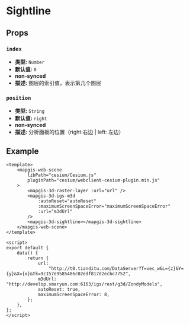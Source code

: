 # Sightline

## Props

### `index`

- **类型:** `Number`
- **默认值:** `0`
- **non-synced**
- **描述:** 图层的索引值，表示第几个图层

### `position`

- **类型:** `String`
- **默认值:** `right`
- **non-synced**
- **描述:** 分析面板的位置（right:右边 | left: 左边）

## Example

```vue
<template>
    <mapgis-web-scene
        libPath="cesium/Cesium.js"
        pluginPath="cesium/webclient-cesium-plugin.min.js"
    >
        <mapgis-3d-raster-layer :url="url" />
        <mapgis-3d-igs-m3d
            :autoReset="autoReset"
            :maximumScreenSpaceError="maximumScreenSpaceError"
            :url="m3dUrl"
        />
        <mapgis-3d-sightline></mapgis-3d-sightline>
    </mapgis-web-scene>
</template>

<script>
export default {
    data() {
        return {
            url:
                "http://t0.tianditu.com/DataServer?T=vec_w&L={z}&Y={y}&X={x}&tk=9c157e9585486c02edf817d2ecbc7752",
            m3dUrl: "http://develop.smaryun.com:6163/igs/rest/g3d/ZondyModels",
            autoReset: true,
            maximumScreenSpaceError: 8,
        };
    },
};
</script>
```